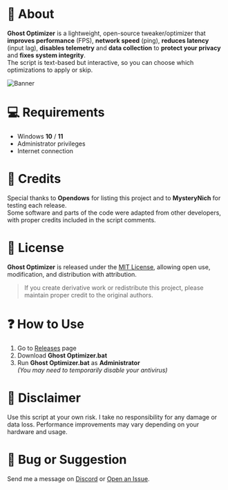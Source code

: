# 💜 About
**Ghost Optimizer** is a lightweight, open-source tweaker/optimizer that **improves performance** (FPS), **network speed** (ping), **reduces latency** (input lag), **disables telemetry** and **data collection** to **protect your privacy** and **fixes system integrity**.  
The script is text-based but interactive, so you can choose which optimizations to apply or skip.

![Banner](GhostOPX-BANNER-denoised-4x.png)

# 💻 Requirements
- Windows **10** / **11**  
- Administrator privileges  
- Internet connection  

# 🤝 Credits
Special thanks to **Opendows** for listing this project and to **MysteryNich** for testing each release.  
Some software and parts of the code were adapted from other developers, with proper credits included in the script comments.

# 📜 License
**Ghost Optimizer** is released under the [MIT License](https://github.com/louzkk/Ghost-Optimizer?tab=MIT-1-ov-file), allowing open use, modification, and distribution with attribution.  
> If you create derivative work or redistribute this project, please maintain proper credit to the original authors.   

# ❓ How to Use
1. Go to [Releases](https://github.com/louzkk/Ghost-Optimizer/releases) page    
2. Download **Ghost Optimizer.bat**  
3. Run **Ghost Optimizer.bat** as **Administrator**  
*(You may need to temporarily disable your antivirus)*

# 🚨 Disclaimer
Use this script at your own risk. I take no responsibility for any damage or data loss.
Performance improvements may vary depending on your hardware and usage.

# 💬 Bug or Suggestion
Send me a message on [Discord](https://github.com/louzkk) or [Open an Issue](https://github.com/louzkk/Ghost-Optimizer/issues).